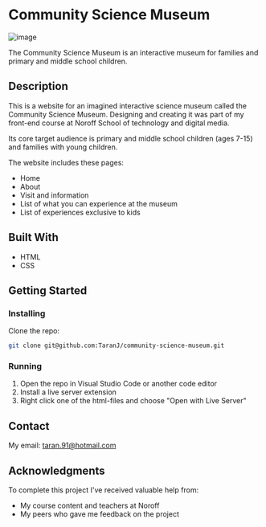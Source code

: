 # Community Science Museum

![image](https://portfolio-tjohannessen.netlify.app/images/communityScienceMuseum.jpg)

The Community Science Museum is an interactive museum for families and primary and middle school children.

## Description

This is a website for an imagined interactive science museum called the Community Science Museum. Designing and creating it was part of my front-end course at Noroff School of technology and digital media.

Its core target audience is primary and middle school children (ages 7-15) and families with young children.

The website includes these pages:

- Home
- About
- Visit and information
- List of what you can experience at the museum
- List of experiences exclusive to kids

## Built With

- HTML
- CSS

## Getting Started

### Installing

Clone the repo:

```bash
git clone git@github.com:TaranJ/community-science-museum.git
```

### Running

1. Open the repo in Visual Studio Code or another code editor
2. Install a live server extension
3. Right click one of the html-files and choose "Open with Live Server"

## Contact

My email: taran.91@hotmail.com

## Acknowledgments

To complete this project I've received valuable help from:

- My course content and teachers at Noroff
- My peers who gave me feedback on the project
